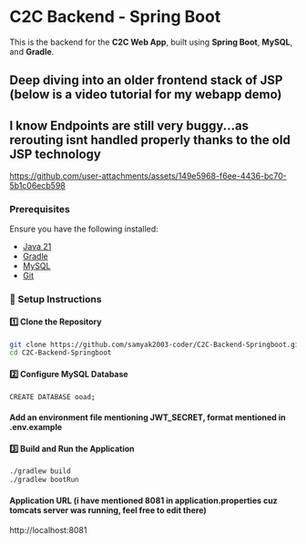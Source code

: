 # C2C Backend - Spring Boot  

This is the backend for the **C2C Web App**, built using **Spring Boot**, **MySQL**, and **Gradle**. 
## Deep diving into an older frontend stack of JSP (below is a video tutorial for my webapp demo) 
## I know Endpoints are still very buggy...as rerouting isnt handled properly thanks to the old JSP technology
https://github.com/user-attachments/assets/149e5968-f6ee-4436-bc70-5b1c06ecb598

### Prerequisites  

Ensure you have the following installed:  

- [Java 21](https://adoptopenjdk.net/)  
- [Gradle](https://gradle.org/install/)  
- [MySQL](https://dev.mysql.com/downloads/)  
- [Git](https://git-scm.com/)  

### 🔧 Setup Instructions  

#### 1️⃣ Clone the Repository  
```bash
git clone https://github.com/samyak2003-coder/C2C-Backend-Springboot.git
cd C2C-Backend-Springboot
```

#### 2️⃣ Configure MySQL Database
```bash
CREATE DATABASE ooad;
```

#### Add an environment file mentioning JWT_SECRET, format mentioned in .env.example

#### 3️⃣ Build and Run the Application
```bash
./gradlew build
./gradlew bootRun
```

#### Application URL (i have mentioned 8081 in application.properties cuz tomcats server was running, feel free to edit there)
http://localhost:8081


